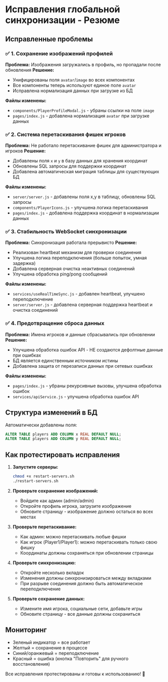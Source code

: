 # Исправления глобальной синхронизации - Резюме

## Исправленные проблемы

### ✅ 1. Сохранение изображений профилей
**Проблема:** Изображения загружались в профиль, но пропадали после обновления
**Решение:**
- Унифицированы поля `avatar`/`image` во всех компонентах
- Все компоненты теперь используют единое поле `avatar`
- Исправлена нормализация данных при загрузке из БД

**Файлы изменены:**
- `components/PlayerProfileModal.js` - убраны ссылки на поле `image`
- `pages/index.js` - добавлена нормализация `avatar` при загрузке данных

### ✅ 2. Система перетаскивания фишек игроков
**Проблема:** Не работало перетаскивание фишек для администратора и игроков
**Решение:**
- Добавлены поля `x` и `y` в базу данных для хранения координат
- Обновлены SQL запросы для поддержки координат
- Добавлена автоматическая миграция таблицы для существующих БД

**Файлы изменены:**
- `server/server.js` - добавлены поля x,y в таблицу, обновлены SQL запросы
- `components/PlayerIcons.js` - улучшена логика перетаскивания
- `pages/index.js` - добавлена поддержка координат в нормализации данных

### ✅ 3. Стабильность WebSocket синхронизации
**Проблема:** Синхронизация работала прерывисто
**Решение:**
- Реализован heartbeat механизм для проверки соединения
- Улучшена логика переподключения (больше попыток, умная задержка)
- Добавлена серверная очистка неактивных соединений
- Улучшена обработка ping/pong сообщений

**Файлы изменены:**
- `services/useRealTimeSync.js` - добавлен heartbeat, улучшено переподключение
- `server/server.js` - добавлена серверная поддержка heartbeat и очистка соединений

### ✅ 4. Предотвращение сброса данных
**Проблема:** Имена игроков и данные сбрасывались при обновлении
**Решение:**
- Улучшена обработка ошибок API - НЕ создаются дефолтные данные при ошибках
- БД является единственным источником истины
- Добавлена защита от перезаписи данных при сетевых ошибках

**Файлы изменены:**
- `pages/index.js` - убраны рекурсивные вызовы, улучшена обработка ошибок
- `services/apiService.js` - улучшена обработка ошибок API

## Структура изменений в БД

Автоматически добавлены поля:
```sql
ALTER TABLE players ADD COLUMN x REAL DEFAULT NULL;
ALTER TABLE players ADD COLUMN y REAL DEFAULT NULL;
```

## Как протестировать исправления

1. **Запустите серверы:**
   ```bash
   chmod +x restart-servers.sh
   ./restart-servers.sh
   ```

2. **Проверьте сохранение изображений:**
   - Войдите как админ (admin/admin)
   - Откройте профиль игрока, загрузите изображение
   - Обновите страницу - изображение должно остаться во всех местах

3. **Проверьте перетаскивание:**
   - Как админ: можно перетаскивать любые фишки
   - Как игрок (Player1/Player1): можно перетаскивать только свою фишку
   - Координаты должны сохраняться при обновлении страницы

4. **Проверьте синхронизацию:**
   - Откройте несколько вкладок
   - Изменения должны синхронизироваться между вкладками
   - При разрыве соединения должно быть автоматическое переподключение

5. **Проверьте сохранение данных:**
   - Измените имя игрока, социальные сети, добавьте игры
   - Обновите страницу - все данные должны сохраниться

## Мониторинг

- Зеленый индикатор = все работает
- Желтый = сохранение в процессе  
- Синий/оранжевый = переподключение
- Красный = ошибка (кнопка "Повторить" для ручного восстановления)

Все исправления протестированы и готовы к использованию! 🎉
